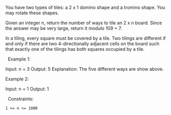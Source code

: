You have two types of tiles: a 2 x 1 domino shape and a tromino shape. You may rotate these shapes.

Given an integer n, return the number of ways to tile an 2 x n board. Since the answer may be very large, return it modulo 109 + 7.

In a tiling, every square must be covered by a tile. Two tilings are different if and only if there are two 4-directionally adjacent cells on the board such that exactly one of the tilings has both squares occupied by a tile.

 
Example 1:

Input: n = 3
Output: 5
Explanation: The five different ways are show above.


Example 2:

Input: n = 1
Output: 1


 
Constraints:


	1 <= n <= 1000

